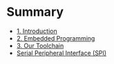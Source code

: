 # Summary

* [1. Introduction](README.md)
* [2. Embedded Programming](c-programming.md)
* [3. Our Toolchain](setting-up-your-environment.md)
* [Serial Peripheral Interface \(SPI\)](serial-peripheral-interface-spi.md)

